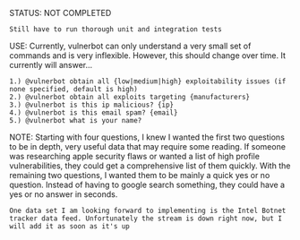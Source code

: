
STATUS: 
	NOT COMPLETED
	
	Still have to run thorough unit and integration tests

USE:
	Currently, vulnerbot can only understand a very small set of commands and is very inflexible. However, this should
	change over time. It currently will answer...
	
	1.) @vulnerbot obtain all {low|medium|high} exploitability issues (if none specified, default is high)
	2.) @vulnerbot obtain all exploits targeting {manufacturers}
	3.) @vulnerbot is this ip malicious? {ip}
	4.) @vulnerbot is this email spam? {email}
	5.) @vulnerbot what is your name? 


NOTE:
	Starting with four questions, I knew I wanted the first two questions to be in depth, very useful data that may require some reading. 
	If someone was researching apple security flaws or wanted a list of high profile vulnerabilities, they could get a comprehensive list 
	of them quickly. With the remaining two questions, I wanted them to be mainly a quick yes or no question. Instead of having to google 
	search something, they could have a yes or no answer in seconds. 

	One data set I am looking forward to implementing is the Intel Botnet tracker data feed. Unfortunately the stream is down right now, but I 
	will add it as soon as it's up

 
